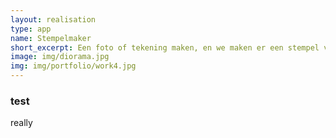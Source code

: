 ```yaml
---
layout: realisation
type: app
name: Stempelmaker
short_excerpt: Een foto of tekening maken, en we maken er een stempel van
image: img/diorama.jpg
img: img/portfolio/work4.jpg
---
```


### test
really
